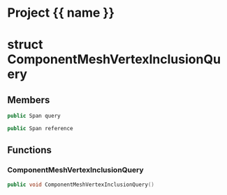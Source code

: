 <script setup>
import {useRoute} from 'vitepress'
const {path} = useRoute()
const tokens = path.split('/')
const words = tokens[2].split('-');
for (let i = 0; i < words.length; i++) {
    words[i] = words[i].charAt(0).toUpperCase() + words[i].slice(1);
    words[i] = words[i].replace('geode', 'Geode')
}
const name = words.join('-');
</script>
# Project {{ name }}

# struct ComponentMeshVertexInclusionQuery


## Members

```cpp
public Span query

```

```cpp
public Span reference

```



## Functions

### ComponentMeshVertexInclusionQuery

```cpp
public void ComponentMeshVertexInclusionQuery()
```




